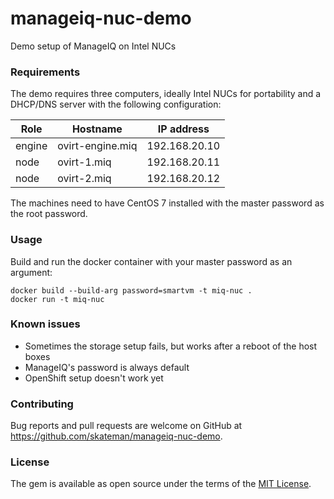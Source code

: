 # manageiq-nuc-demo
Demo setup of ManageIQ on Intel NUCs

### Requirements
The demo requires three computers, ideally Intel NUCs for portability and a DHCP/DNS server with the following configuration:

| Role   | Hostname         | IP address    |
|--------|------------------|---------------|
| engine | ovirt-engine.miq | 192.168.20.10 |
| node   | ovirt-1.miq      | 192.168.20.11 |
| node   | ovirt-2.miq      | 192.168.20.12 |

The machines need to have CentOS 7 installed with the master password as the root password.

### Usage
Build and run the docker container with your master password as an argument:
```
docker build --build-arg password=smartvm -t miq-nuc .
docker run -t miq-nuc
```

### Known issues
* Sometimes the storage setup fails, but works after a reboot of the host boxes
* ManageIQ's password is always default
* OpenShift setup doesn't work yet

### Contributing
Bug reports and pull requests are welcome on GitHub at https://github.com/skateman/manageiq-nuc-demo.

### License
The gem is available as open source under the terms of the [MIT License](http://opensource.org/licenses/MIT).
